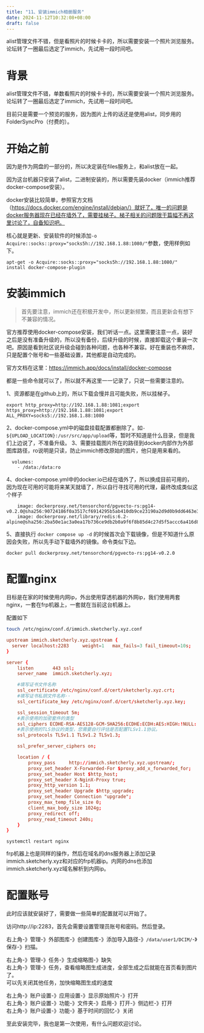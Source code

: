 ```yaml
---
title: "11、安装immich相册服务"
date: 2024-11-12T10:32:08+08:00
draft: false
---
```




alist管理文件不错，但是看照片的时候卡卡的，所以需要安装一个照片浏览服务。
论坛转了一圈最后选定了immich，先试用一段时间吧。
<!--more-->


# 背景
alist管理文件不错，单数看照片的时候卡卡的，所以需要安装一个照片浏览服务。
论坛转了一圈最后选定了immich，先试用一段时间吧。

目前只是需要一个预览的服务，因为图片上传的话还是使用alist，同步用的FolderSyncPro（付费的）。


# 开始之前
因为是作为网盘的一部分的，所以决定装在files服务上，和alist放在一起。

因为这台机器只安装了alist，二进制安装的，所以需要先装docker（immich推荐docker-compose安装）。

docker安装比较简单，参照官方文档（https://docs.docker.com/engine/install/debian/）就好了，唯一的问题是docker服务器现在已经在墙外了，需要挂梯子。梯子相关的问题限于篇幅不再这里讨论了，自备知识吧。


核心就是更新、安装软件的时候添加`-o Acquire::socks::proxy="socks5h://192.168.1.88:1080/"`参数，使用样例如下。

```
apt-get -o Acquire::socks::proxy="socks5h://192.168.1.88:1080/" install docker-compose-plugin
```

# 安装immich

> 首先要注意，immich还在积极开发中，所以更新频繁，而且更新会有想下不兼容的情况。

官方推荐使用docker-compose安装，我们听话一点。这里需要注意一点，装好之后是没有准备升级的，所以没有备份，后续升级的时候，直接卸载这个重装一次吧。原因是看到社区说升级会碰到各种问题，也各种不兼容。好在重装也不麻烦，只是配置个账号和一些基础设置，其他都是自动完成的。

官方文档在这里：https://immich.app/docs/install/docker-compose

都是一些命令就可以了，所以就不再这里一一记录了，只说一些需要注意的。

1、资源都是在github上的，所以下载会慢并且可能失败，所以挂梯子。
```
export http_proxy=http://192.168.1.88:1081;export https_proxy=http://192.168.1.88:1081;export ALL_PROXY=socks5://192.168.1.88:1080
```
2、docker-compose.yml中的磁盘挂载配置都删除了。如`- ${UPLOAD_LOCATION}:/usr/src/app/upload`等，暂时不知道是什么目录，但是我们上边说了，不准备升级。
3、需要挂载图片所在的路径到docker内部作为外部图库路径，ro说明是只读，防止immich修改原始的图片，他只是用来看的。
```
  volumes:
    - /data:/data:ro
```
4、docker-compose.yml中的docker.io已经在墙外了，所以换成目前可用的，因为现在可用的可能将来某天就墙了，所以自行寻找可用的代理，最终改成类似这个样子
```
    image: dockerproxy.net/tensorchord/pgvecto-rs:pg14-v0.2.0@sha256:90724186f0a3517cf6914295b5ab410db9ce23190a2d9d0b9dd6463e3fa298f0
    image: dockerproxy.net/library/redis:6.2-alpine@sha256:2ba50e1ac3a0ea17b736ce9db2b0a9f6f8b85d4c27d5f5accc6a416d8f42c6d5
```
5、直接执行 `docker compose up -d` 的时候首次会下载镜像，但是不知道什么原因会失败，所以先手动下载墙外的镜像。命令类似下边。
```
docker pull dockerproxy.net/tensorchord/pgvecto-rs:pg14-v0.2.0
```

# 配置nginx

目标是在家的时候使用内网ip，外出使用穿透机器的外网ip，我们使用两套nginx，一套在frp机器上，一套就在当前这台机器上。

配置如下

``` bash
touch /etc/nginx/conf.d/immich.sketcherly.xyz.conf
```

``` conf
upstream immich.sketcherly.xyz.upstream {
  server localhost:2283     weight=1   max_fails=3 fail_timeout=10s;
}

server {
    listen       443 ssl;
    server_name  immich.sketcherly.xyz;

    #填写证书文件名称
    ssl_certificate /etc/nginx/conf.d/cert/sketcherly.xyz.crt;
    #填写证书私钥文件名称··
    ssl_certificate_key /etc/nginx/conf.d/cert/sketcherly.xyz.key;

    ssl_session_timeout 5m;
    #表示使用的加密套件的类型
    ssl_ciphers ECDHE-RSA-AES128-GCM-SHA256:ECDHE:ECDH:AES:HIGH:!NULL:!aNULL:!MD5:!ADH:!RC4;
    #表示使用的TLS协议的类型，您需要自行评估是否配置TLSv1.1协议。
    ssl_protocols TLSv1.1 TLSv1.2 TLSv1.3;

    ssl_prefer_server_ciphers on;

    location / {
        proxy_pass     http://immich.sketcherly.xyz.upstream/;
        proxy_set_header X-Forwarded-For $proxy_add_x_forwarded_for;
        proxy_set_header Host $http_host;
        proxy_set_header X-NginX-Proxy true;
        proxy_http_version 1.1;
        proxy_set_header Upgrade $http_upgrade;
        proxy_set_header Connection "upgrade";
        proxy_max_temp_file_size 0;
        client_max_body_size 1024g;
        proxy_redirect off;
        proxy_read_timeout 240s;
    }
}
```


```
systemctl restart nginx
```

frp机器上也是同样的操作，然后在域名的dns服务器上添加记录immich.sketcherly.xyz和对应的frp机器ip。内网的dns也添加immich.sketcherly.xyz域名解析到内网ip。

# 配置账号
此时应该就安装好了，需要做一些简单的配置就可以开始了。

访问http://ip:2283，首先会需要设置管理员账号和密码。然后登录。

右上角-》管理-》外部图库-》创建图库-》添加导入路径-》`/data/user1/DCIM/`-》保存-》扫描。
<!-- 右上角-》管理-》设置-》任务设置-》只能搜索并发-》0-》人脸检测并发-》0-》人脸识别并发-》0-》视频转码并发-》0-》保存 -->
右上角-》管理-》任务-》生成缩略图-》缺失  
右上角-》管理-》任务，查看缩略图生成进度，全部生成之后就能在首页看到图片了。  
可以先关闭其他任务，加快缩略图生成的速度  

右上角-》账户设置-》应用设置-》显示原始照片-》打开  
右上角-》账户设置-》功能-》文件夹-》启用-》打开-》侧边栏-》打开  
右上角-》账户设置-》功能-》基于时间的回忆-》关闭


至此安装完毕，我也是第一次使用，有什么问题欢迎讨论。


